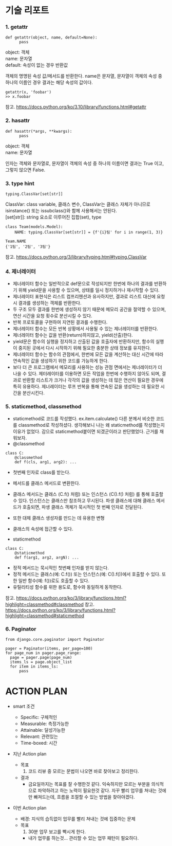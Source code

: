# 기술 리포트
### 1. getattr
```
def getattr(object, name, default=None):
      pass
```
object: 객체  
name: 문자열  
default: 속성이 없는 경우 반환값

객체의 명명된 속성 값/메서드를 반환한다. name은 문자열, 문자열이 객체의 속성 중 하나의 이름인 경우 결과는 해당 속성의 값이다.
```
getattr(x, 'foobar')
>> x.foobar
```
참고. https://docs.python.org/ko/3.10/library/functions.html#getattr

### 2. hasattr
```
def hasattr(*args, **kwargs):
      pass
```
object: 객체  
name: 문자열 

인자는 객체와 문자열로, 문자열이 객체의 속성 중 하나의 이름이면 결과는 True 이고, 그렇지 않으면 False.

### 3. type hint
```
typing.ClassVar[set[str]]
```
ClassVar: class variable, 클래스 변수, ClassVar는 클래스 자체가 아니므로 isinstance() 또는 issubclass()와 함께 사용해서는 안된다.  
[set[str]]: string 요소로 이루어진 집합(set), type
```
class Team(models.Model):
    NAME: typing.ClassVar[set[str]] = {f'{i}팀' for i in range(1, 3)}

Team.NAME
{'1팀', '2팀', '3팀'}
```
참고. https://docs.python.org/3/library/typing.html#typing.ClassVar

### 4. 제너레이터
- 제너레이터 함수는 일반적으로 def문으로 작성되지만 한번에 하나의 결과를 반환하기 위해 yield문을 사용할 수 있으며, 상태를 일시 정지하거나 재시작할 수 있다.
- 제너레이터 표현식은 리스트 컴프리헨션과 유사하지만, 결과로 리스트 대신에 요청 시 결과를 생성하는 객체를 반환한다.
- 두 구조 모두 결과를 한번에 생성하지 않기 때문에 메모리 공간을 절약할 수 있으며, 연산 시간을 요청 횟수로 분산시킬 수 있다.
- 반복 프로토콜을 구현하여 지연된 결과를 수행한다.
- 제너레이터 함수는 모든 반복 상황에서 사용될 수 있는 제너레이터를 반환한다.
- 제너레이터 함수는 값을 반환(return)하지않고, yield(산출)한다.
- yield문은 함수의 실행을 정지하고 산출된 값을 호출자에 반환하지만, 함수의 실행이 중지된 곳에서 다시 시작하기 위해 필요한 충분한 상태 정보를 유지한다.
- 제너레이터 함수는 함수의 관점에서, 한번에 모든 값을 계산하는 대신 시간에 따라 연속적인 값을 생성하기 위한 코드를 가능하게 한다.
- 보다 더 큰 프로그램에서 메모리를 사용하는 성능 관점 면에서는 제너레이터가 더 나을 수 있다. 제터레이터를 이용하면 모든 작업을 한번에 수행하지 않아도 되며, 결과로 반환할 리스트가 크거나 각각의 값을 생성하는 데 많은 연산이 필요한 경우에 특히 유용하다. 제너레이터는 루프 반복을 통해 연속된 값을 생성하는 데 필요한 시간을 분산시킨다.

### 5. staticmethod, classmethod
- staticmethod로 코드를 작성했다. ex.item.calculate()
  다른 분께서 비슷한 코드를 classmethod로 작성하셨다. 생각해보니 나는 왜 staticmethod를 작성했는지 이유가 없었다. 감으로 staticmethod붙이면 되겠군이라고 판단했었다. 근거를 채워보자.
- @classmethod
```
class C:
    @classmethod
    def f(cls, arg1, arg2): ...
```
- 첫번째 인자로 class를 받는다.
- 메서드를 클래스 메서드로 변환한다.
- 클래스 메서드는 클래스 (C.f() 처럼) 또는 인스턴스 (C().f() 처럼) 를 통해 호출할 수 있다. 인스턴스는 클래스만 참조하고 무시된다. 파생 클래스에 대해 클래스 메서드가 호출되면, 파생 클래스 객체가 묵시적인 첫 번째 인자로 전달된다.
- 또한 대체 클래스 생성자를 만드는 데 유용한 변형
- 클래스의 속성에 접근할 수 있다.
  
- staticmethod
```
class C:
    @staticmethod
    def f(arg1, arg2, argN): ...
```
- 정적 메서드는 묵시적인 첫번째 인자를 받지 않는다.
- 정적 메서드는 클래스(예: C.f()) 또는 인스턴스(예: C().f())에서 호출할 수 있다. 또한 일반 함수(예: f())로도 호출할 수 있다.
- 유틸리티성 함수를 위한 용도로, 함수와 동일하게 동작한다.

참고. https://docs.python.org/ko/3/library/functions.html?highlight=classmethod#classmethod
참고. https://docs.python.org/ko/3/library/functions.html?highlight=classmethod#staticmethod

### 6. Paginator
```
from django.core.paginator import Paginator

pager = Paginator(items, per_page=100)
for page_num in pager.page_range:
  page = pager.page(page_num)
  items_ls = page.object_list
  for item in items_ls:
      pass
```



# ACTION PLAN
  - smart 조건
    - Specific: 구체적인
    - Measurable: 측정가능한
    - Attainable: 달성가능한
    - Relevant: 관련있는
    - Time-boxed: 시간 
  - 지난 Action plan
    - 목표
      1. 코드 리뷰 중 모르는 문법이 나오면 바로 찾아보고 정리한다.
    - 결과
      - 금요일까지는 목표를 잘 수행한것 같다. 익숙하지만 모르는 부분을 의식적으로 파악하려고 하는 노력이 필요한것 같다.
        자꾸 빨리 업무를 쳐내는 것에만 빠져드는데, 흐름을 조절할 수 있는 방법을 찾아야겠다. 

  - 이번 Action plan
    - 배경: 지식의 습득없이 업무를 빨리 쳐내는 것에 집중하는 문제
    - 목표
      1. 30분 업무 보고를 빡시게 한다.
        - 내가 업무를 하는것... 관리할 수 있는 업무 패턴이 필요하다.


